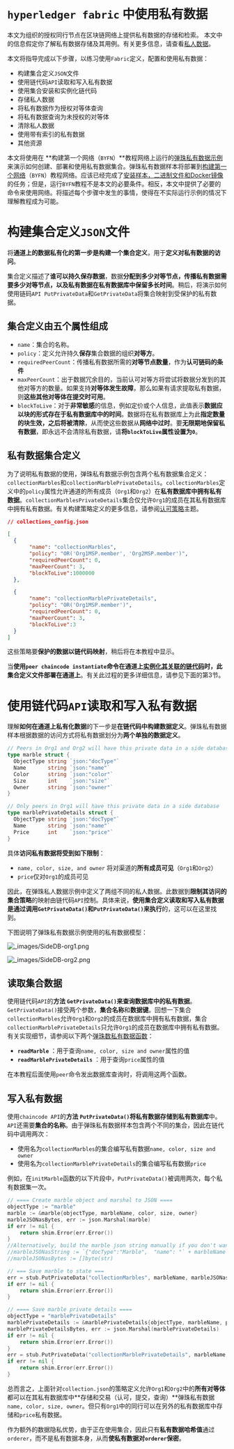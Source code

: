 # `hyperledger fabric` 中使用私有数据

本文为组织的授权同行节点在区块链网络上提供私有数据的存储和检索。 本文中的信息假定你了解私有数据存储及其用例。有关更多信息，请查看[私人数据](hyperledger%20fabric%20关键概念.md#私有数据)。

本文将指导完成以下步骤，以练习使用`Fabric`定义，配置和使用私有数据：

+ 构建集合定义`JSON`文件
+ 使用链代码`API`读取和写入私有数据
+ 使用集合安装和实例化链代码
+ 存储私人数据
+ 将私有数据作为授权对等体查询
+ 将私有数据查询为未授权的对等体
+ 清除私人数据
+ 使用带有索引的私有数据
+ 其他资源

本文将使用在 **构建第一个网络（`BYFN`）**教程网络上运行的[弹珠私有数据示例](https://github.com/hyperledger/fabric-samples/tree/master/chaincode/marbles02_private)来演示如何创建、部署和使用私有数据集合。弹珠私有数据样本将部署到[构建第一个网络](https://hyperledger-fabric.readthedocs.io/en/latest/build_network.html)（`BYFN`）教程网络。应该已经完成了[安装样本，二进制文件和Docker镜像](https://hyperledger-fabric.readthedocs.io/en/latest/install.html)的任务；但是，运行`BYFN`教程不是本文的必要条件。相反，本文中提供了必要的命令来使用网络。将描述每个步骤中发生的事情，使得在不实际运行示例的情况下理解教程成为可能。

# 构建集合定义`JSON`文件

将**通道上的数据私有化的第一步是构建一个集合定义**，用于**定义对私有数据的访问**。

集合定义描述了**谁可以持久保存数据**，数据**分配到多少对等节点，传播私有数据需要多少对等节点，以及私有数据在私有数据库中保留多长时间**。稍后，将演示如何使用链码`API PutPrivateData`和`GetPrivateData`将集合映射到受保护的私有数据。

## 集合定义由五个属性组成

- `name`：集合的名称。
- `policy`：定义允许持久**保存**集合数据的组织**对等方**。
- `requiredPeerCount`：传播私有数据所需的**对等节点数量**，作为**认可链码的条件**
- `maxPeerCount`：出于数据冗余目的，当前认可对等方将尝试将数据分发到的其他对等方的数量。如果支持**对等体发生故障**，那么如果有请求提取私有数据，则**这些其他对等体在提交时可用**。
- `blockToLive`：对于**非常敏感**的信息，例如定价或个人信息，此值表示**数据应以块的形式存在于私有数据库中的时间**。数据将在私有数据库上为此**指定数量的块生效，之后将被清除**，从而使这些数据从**网络中过时**。要**无限期地保留私有数据**，即永远不会清除私有数据，请**将`blockToLive`属性设置为`0`**。

## 私有数据集合定义

为了说明私有数据的使用，弹珠私有数据示例包含两个私有数据集合定义：`collectionMarbles`和`collectionMarblePrivateDetails`。`collectionMarbles`定义中的`policy`属性允许通道的所有成员（`Org1`和`Org2`）在**私有数据库中拥有私有数据**。`collectionMarblesPrivateDetails`集合仅允许`Org1`的成员在其私有数据库中拥有私有数据。有关构建策略定义的更多信息，请参阅[认可策略](https://hyperledger-fabric.readthedocs.io/en/latest/endorsement-policies.html)主题。

```json
// collections_config.json

[
  {
       "name": "collectionMarbles",
       "policy": "OR('Org1MSP.member', 'Org2MSP.member')",
       "requiredPeerCount": 0,
       "maxPeerCount": 3,
       "blockToLive":1000000
  },

  {
       "name": "collectionMarblePrivateDetails",
       "policy": "OR('Org1MSP.member')",
       "requiredPeerCount": 0,
       "maxPeerCount": 3,
       "blockToLive":3
  }
]
```

这些策略要**保护的数据以链代码映射**，稍后将在本教程中显示。

当**使用`peer chaincode instantiate`命令在通道上[实例化其关联的链代码](http://hyperledger-fabric.readthedocs.io/en/latest/commands/peerchaincode.html#peer-chaincode-instantiate)时，此集合定义文件部署在通道上**。有关此过程的更多详细信息，请参见下面的第3节。

# 使用链代码`API`读取和写入私有数据

理解**如何在通道上私有化数据**的下一步是**在链代码中构建数据定义**。弹珠私有数据样本根据数据的访问方式将私有数据划分为**两个单独的数据定义**。

```go
// Peers in Org1 and Org2 will have this private data in a side database
type marble struct {
  ObjectType string `json:"docType"`
  Name       string `json:"name"`
  Color      string `json:"color"`
  Size       int    `json:"size"`
  Owner      string `json:"owner"`
}

// Only peers in Org1 will have this private data in a side database
type marblePrivateDetails struct {
  ObjectType string `json:"docType"`
  Name       string `json:"name"`
  Price      int    `json:"price"`
}
```

具体**访问私有数据将受到如下限制**：

+ `name, color, size, and owner` 将对渠道的**所有成员可见**（`Org1`和`Org2`）
+ `price`仅对`Org1`的成员可见

因此，在弹珠私人数据示例中定义了两组不同的私人数据。此数据到**限制其访问的集合策略**的映射由链代码`API`控制。具体来说，**使用集合定义读取和写入私有数据是通过调用`GetPrivateData()`和`PutPrivateData()`来执行**的，这可以在这里找到。

下图说明了弹珠私有数据示例使用的私有数据模型：

![_images/SideDB-org1.png](https://hyperledger-fabric.readthedocs.io/en/latest/_images/SideDB-org1.png)

![_images/SideDB-org2.png](https://hyperledger-fabric.readthedocs.io/en/latest/_images/SideDB-org2.png)

## 读取集合数据

使用链代码`API`的**方法 `GetPrivateData()`来查询数据库中的私有数据**。`GetPrivateData()`接受两个参数，**集合名称**和**数据键**。回想一下集合`collectionMarbles`允许`Org1`和`Org2`的成员在数据库中拥有私有数据，集合`collectionMarblePrivateDetails`只允许`Org1`的成员在数据库中拥有私有数据。有关实现细节，请参阅以下两个[弹珠数私有数据函数](https://github.com/hyperledger/fabric-samples/blob/master/chaincode/marbles02_private/go/marbles_chaincode_private.go)：

+ **`readMarble`** ：用于查询`name, color, size and owner`属性的值
+ **`readMarblePrivateDetails`** ：用于查询`price`属性的值

在本教程后面使用`peer`命令发出数据库查询时，将调用这两个函数。

## 写入私有数据

使用`chaincode API`的**方法 `PutPrivateData()`将私有数据存储到私有数据库**中。`API`还需要**集合的名称**。由于弹珠私有数据样本包含两个不同的集合，因此在链代码中调用两次：

+ 使用名为`collectionMarbles`的集合编写私有数据`name, color, size and owner`
+ 使用名为`collectionMarblePrivateDetails`的集合编写私有数据`price`

例如，在`initMarble`函数的以下片段中，`PutPrivateData()`被调用两次，每个私有数据集一次。

```go
// ==== Create marble object and marshal to JSON ====
objectType := "marble"
marble := &marble{objectType, marbleName, color, size, owner}
marbleJSONasBytes, err := json.Marshal(marble)
if err != nil {
    return shim.Error(err.Error())
}
//Alternatively, build the marble json string manually if you don't want to use struct marshalling
//marbleJSONasString := `{"docType":"Marble",  "name": "` + marbleName + `", "color": "` + color + `", "size": ` + strconv.Itoa(size) + `, "owner": "` + owner + `"}`
//marbleJSONasBytes := []byte(str)

// === Save marble to state ===
err = stub.PutPrivateData("collectionMarbles", marbleName, marbleJSONasBytes)
if err != nil {
    return shim.Error(err.Error())
}

// ==== Save marble private details ====
objectType = "marblePrivateDetails"
marblePrivateDetails := &marblePrivateDetails{objectType, marbleName, price}
marblePrivateDetailsBytes, err := json.Marshal(marblePrivateDetails)
if err != nil {
    return shim.Error(err.Error())
}
err = stub.PutPrivateData("collectionMarblePrivateDetails", marbleName, marblePrivateDetailsBytes)
if err != nil {
    return shim.Error(err.Error())
}
```

总而言之，上面针对`collection.json`的策略定义允许`Org1`和`Org2`中的**所有对等体**都可以在其私有数据库中**存储和交易（认可，提交，查询）**弹珠私有数据`name, color, size, owner`。但只有`Org1`中的同行可以在另外的私有数据库中存储和`price`私有数据。

作为额外的数据隐私优势，由于正在使用集合，因此只有**私有数据哈希值**通过`orderer`，而不是私有数据本身，从而**使私有数据对`orderer`保密**。

